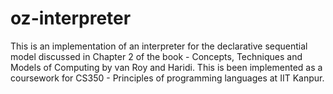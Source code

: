 # oz-interpreter
This is an implementation of an interpreter for the declarative sequential model discussed in Chapter 2 of the book - Concepts, Techniques and Models of Computing by van Roy and Haridi.
This is been implemented as a coursework for CS350 - Principles of programming languages at IIT Kanpur.
